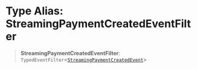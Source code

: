 # Type Alias: StreamingPaymentCreatedEventFilter

> **StreamingPaymentCreatedEventFilter**: `TypedEventFilter`\<[`StreamingPaymentCreatedEvent`](StreamingPaymentCreatedEvent.md)\>
